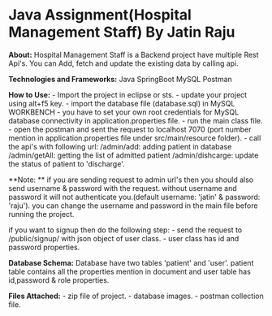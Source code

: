 # Java Assignment(Hospital Management Staff) By Jatin Raju

**About:**
	Hospital Management Staff is a Backend project have multiple Rest Api's. You can Add, fetch and update the existing data by calling api.

**Technologies and Frameworks:**
	Java
	SpringBoot
	MySQL
	Postman

**How to Use:**
	- Import the project in eclipse or sts.
	- update your project using alt+f5 key.
	- import the database file (database.sql) in MySQL WORKBENCH
	- you have to set your own root credentials for MySQL database connectivity in application.properties 	file. 
	- run the main class file.
	- open the postman and sent the request to localhost 7070 (port number mention in 	application.properties file under src/main/resource folder).
	- call the api's with following url:
		/admin/add: adding patient in database
		/admin/getAll: getting the list of admitted patient
		/admin/dishcarge: update the status of patient to 'discharge'.

**Note: **
if you are sending request to admin url's then you should also send username & password with the request. without username and password it will not authenticate you.(default username: 'jatin' & password: 'raju'). you can change the username and password in the main file before running the project.

if you want to signup then do the following step:
	- send the request to /public/signup/ with json object of user class.
	- user class has id and password properties.

**Database Schema:**
	Database have two tables 'patient' and 'user'.
	patient table contains all the properties mention in document and user table has id,password & role 	properties.

**Files Attached:**
	- zip file of project.
	- database images.
	- postman collection file.
	
	
